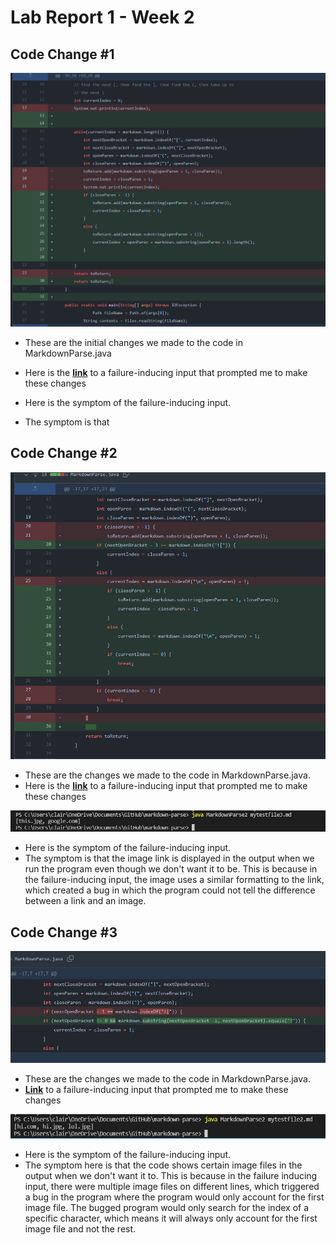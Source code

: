 # Lab Report 1 - Week 2

## Code Change #1

![Image](lab2pic1.PNG)
* These are the initial changes we made to the code in MarkdownParse.java
* Here is the **[link](https://github.com/declaire/markdown-parse/blob/main/mytestfile.md)** to a failure-inducing input that prompted me to make these changes

* Here is the symptom of the failure-inducing input.
* The symptom is that

## Code Change #2

![Image](lab2pic2.PNG)
* These are the changes we made to the code in MarkdownParse.java.
* Here is the **[link](https://github.com/declaire/markdown-parse/blob/main/mytestfile3.md)** to a failure-inducing input that prompted me to make these changes

![Image](lab2pic3.PNG)
* Here is the symptom of the failure-inducing input.
* The symptom is that the image link is displayed in the output when we run the program even though we don't want it to be. This is because in the failure-inducing input, the image uses a similar formatting to the link, which created a bug in which the program could not tell the difference between a link and an image.


## Code Change #3
![Image](lab2pic4.PNG)
* These are the changes we made to the code in MarkdownParse.java.
* **[Link](https://github.com/declaire/markdown-parse/blob/main/mytestfile2.md)** to a failure-inducing input that prompted me to make these changes

![Image](lab2pic5.PNG)
* Here is the symptom of the failure-inducing input.
* The symptom here is that the code shows certain image files in the output when we don't want it to. This is because in the failure inducing input, there were multiple image files on different lines, which triggered a bug in the program where the program would only account for the first image file. The bugged program would only search for the index of a specific character, which means it will always only account for the first image file and not the rest.